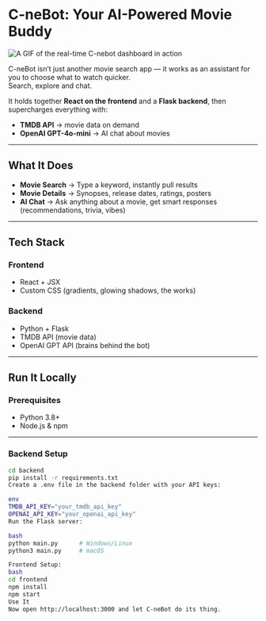 # C-neBot: Your AI-Powered Movie Buddy

![A GIF of the real-time C-nebot dashboard in action](https://github.com/daniel-c-silva/C-nebot/blob/main/Assets/Visualise.gif?raw=true)

C-neBot isn’t just another movie search app — it works as an assistant for you to choose what to watch quicker.  
Search, explore and chat.

It holds together **React on the frontend** and a **Flask backend**, then supercharges everything with:  

- **TMDB API** → movie data on demand  
- **OpenAI GPT-4o-mini** → AI chat about movies 

---

## What It Does
- **Movie Search** → Type a keyword, instantly pull results  
- **Movie Details** → Synopses, release dates, ratings, posters  
- **AI Chat** → Ask anything about a movie, get smart responses (recommendations, trivia, vibes)  

---

## Tech Stack

### Frontend
- React + JSX  
- Custom CSS (gradients, glowing shadows, the works)  

### Backend
- Python + Flask  
- TMDB API (movie data)  
- OpenAI GPT API (brains behind the bot)  

---

## Run It Locally

### Prerequisites
- Python 3.8+  
- Node.js & npm  

---

### Backend Setup
```bash
cd backend
pip install -r requirements.txt
Create a .env file in the backend folder with your API keys:

env
TMDB_API_KEY="your_tmdb_api_key"
OPENAI_API_KEY="your_openai_api_key"
Run the Flask server:

bash
python main.py      # Windows/Linux
python3 main.py     # macOS

Frontend Setup:
bash
cd frontend
npm install
npm start
Use It
Now open http://localhost:3000 and let C-neBot do its thing.
